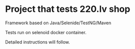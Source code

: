# Project that tests 220.lv shop
Framework based on Java/Selenide/TestNG/Maven

Tests run on selenoid docker container.

Detailed instructions will follow.
